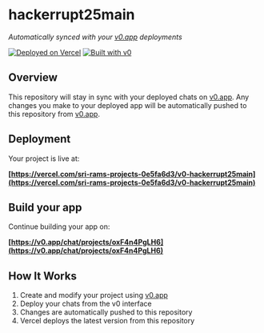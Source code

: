 # hackerrupt25main

*Automatically synced with your [v0.app](https://v0.app) deployments*

[![Deployed on Vercel](https://img.shields.io/badge/Deployed%20on-Vercel-black?style=for-the-badge&logo=vercel)](https://vercel.com/sri-rams-projects-0e5fa6d3/v0-hackerrupt25main)
[![Built with v0](https://img.shields.io/badge/Built%20with-v0.app-black?style=for-the-badge)](https://v0.app/chat/projects/oxF4n4PgLH6)

## Overview

This repository will stay in sync with your deployed chats on [v0.app](https://v0.app).
Any changes you make to your deployed app will be automatically pushed to this repository from [v0.app](https://v0.app).

## Deployment

Your project is live at:

**[https://vercel.com/sri-rams-projects-0e5fa6d3/v0-hackerrupt25main](https://vercel.com/sri-rams-projects-0e5fa6d3/v0-hackerrupt25main)**

## Build your app

Continue building your app on:

**[https://v0.app/chat/projects/oxF4n4PgLH6](https://v0.app/chat/projects/oxF4n4PgLH6)**

## How It Works

1. Create and modify your project using [v0.app](https://v0.app)
2. Deploy your chats from the v0 interface
3. Changes are automatically pushed to this repository
4. Vercel deploys the latest version from this repository
